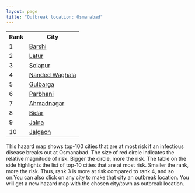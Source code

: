 ```yaml
---
layout: page
title: "Outbreak location: Osmanabad"
---
```

<div class="flex-container">
<div class="flex-item-left" id="mapid">
<script src="https://buda-magenta.github.io/hazard_map/load_map.js"></script>

<script>
var marker_outbreak = L.marker([18.169844, 76.117963],{"autoPan": true}).addTo(map); marker_outbreak.bindTooltip("Osmanabad").openTooltip();

var circle_1 = L.circle([18.182992, 75.743925], {"pane": "markerPane", "color": "red", "fill": true, "fillOpacity": 0.2, "fillRule": "evenodd", "lineCap": "round", "lineJoin": "round", "opacity": 1.0, "radius": 88119, "stroke": true, "weight": 3}).addTo(map);
circle_1.bindTooltip("Barshi<br>rank: 1<br>hazard index: 0.088120")
circle_1.bindPopup('<a href="https://buda-magenta.github.io/hazard_map/Barshi">Barshi</a>')

var circle_2 = L.circle([18.351469, 76.755121], {"pane": "markerPane", "color": "red", "fill": true, "fillOpacity": 0.2, "fillRule": "evenodd", "lineCap": "round", "lineJoin": "round", "opacity": 1.0, "radius": 55945, "stroke": true, "weight": 3}).addTo(map);
circle_2.bindTooltip("Latur<br>rank: 2<br>hazard index: 0.055946")
circle_2.bindPopup('<a href="https://buda-magenta.github.io/hazard_map/Latur">Latur</a>')

var circle_3 = L.circle([17.849907, 75.276320], {"pane": "markerPane", "color": "red", "fill": true, "fillOpacity": 0.2, "fillRule": "evenodd", "lineCap": "round", "lineJoin": "round", "opacity": 1.0, "radius": 46954, "stroke": true, "weight": 3}).addTo(map);
circle_3.bindTooltip("Solapur<br>rank: 3<br>hazard index: 0.046955")
circle_3.bindPopup('<a href="https://buda-magenta.github.io/hazard_map/Solapur">Solapur</a>')

var circle_4 = L.circle([19.169335, 77.311013], {"pane": "markerPane", "color": "red", "fill": true, "fillOpacity": 0.2, "fillRule": "evenodd", "lineCap": "round", "lineJoin": "round", "opacity": 1.0, "radius": 36072, "stroke": true, "weight": 3}).addTo(map);
circle_4.bindTooltip("Nanded Waghala<br>rank: 4<br>hazard index: 0.036073")
circle_4.bindPopup('<a href="https://buda-magenta.github.io/hazard_map/Nanded_Waghala">Nanded Waghala</a>')

var circle_5 = L.circle([17.166667, 77.083333], {"pane": "markerPane", "color": "red", "fill": true, "fillOpacity": 0.2, "fillRule": "evenodd", "lineCap": "round", "lineJoin": "round", "opacity": 1.0, "radius": 26265, "stroke": true, "weight": 3}).addTo(map);
circle_5.bindTooltip("Gulbarga<br>rank: 5<br>hazard index: 0.026265")
circle_5.bindPopup('<a href="https://buda-magenta.github.io/hazard_map/Gulbarga">Gulbarga</a>')

var circle_6 = L.circle([19.290314, 76.602903], {"pane": "markerPane", "color": "red", "fill": true, "fillOpacity": 0.2, "fillRule": "evenodd", "lineCap": "round", "lineJoin": "round", "opacity": 1.0, "radius": 20734, "stroke": true, "weight": 3}).addTo(map);
circle_6.bindTooltip("Parbhani<br>rank: 6<br>hazard index: 0.020735")
circle_6.bindPopup('<a href="https://buda-magenta.github.io/hazard_map/Parbhani">Parbhani</a>')

var circle_7 = L.circle([19.250000, 74.750000], {"pane": "markerPane", "color": "red", "fill": true, "fillOpacity": 0.2, "fillRule": "evenodd", "lineCap": "round", "lineJoin": "round", "opacity": 1.0, "radius": 17323, "stroke": true, "weight": 3}).addTo(map);
circle_7.bindTooltip("Ahmadnagar<br>rank: 7<br>hazard index: 0.017323")
circle_7.bindPopup('<a href="https://buda-magenta.github.io/hazard_map/Ahmadnagar">Ahmadnagar</a>')

var circle_8 = L.circle([17.910400, 77.519900], {"pane": "markerPane", "color": "red", "fill": true, "fillOpacity": 0.2, "fillRule": "evenodd", "lineCap": "round", "lineJoin": "round", "opacity": 1.0, "radius": 14431, "stroke": true, "weight": 3}).addTo(map);
circle_8.bindTooltip("Bidar<br>rank: 8<br>hazard index: 0.014432")
circle_8.bindPopup('<a href="https://buda-magenta.github.io/hazard_map/Bidar">Bidar</a>')

var circle_9 = L.circle([19.918233, 75.868625], {"pane": "markerPane", "color": "red", "fill": true, "fillOpacity": 0.2, "fillRule": "evenodd", "lineCap": "round", "lineJoin": "round", "opacity": 1.0, "radius": 14087, "stroke": true, "weight": 3}).addTo(map);
circle_9.bindTooltip("Jalna<br>rank: 9<br>hazard index: 0.014087")
circle_9.bindPopup('<a href="https://buda-magenta.github.io/hazard_map/Jalna">Jalna</a>')

var circle_10 = L.circle([20.843512, 75.525927], {"pane": "markerPane", "color": "red", "fill": true, "fillOpacity": 0.2, "fillRule": "evenodd", "lineCap": "round", "lineJoin": "round", "opacity": 1.0, "radius": 12914, "stroke": true, "weight": 3}).addTo(map);
circle_10.bindTooltip("Jalgaon<br>rank: 10<br>hazard index: 0.012914")
circle_10.bindPopup('<a href="https://buda-magenta.github.io/hazard_map/Jalgaon">Jalgaon</a>')

var circle_11 = L.circle([16.850253, 74.594888], {"pane": "markerPane", "color": "red", "fill": true, "fillOpacity": 0.2, "fillRule": "evenodd", "lineCap": "round", "lineJoin": "round", "opacity": 1.0, "radius": 10457, "stroke": true, "weight": 3}).addTo(map);
circle_11.bindTooltip("Sangli<br>rank: 11<br>hazard index: 0.010458")
circle_11.bindPopup('<a href="https://buda-magenta.github.io/hazard_map/Sangli">Sangli</a>')

var circle_12 = L.circle([20.761862, 77.192172], {"pane": "markerPane", "color": "red", "fill": true, "fillOpacity": 0.2, "fillRule": "evenodd", "lineCap": "round", "lineJoin": "round", "opacity": 1.0, "radius": 7315, "stroke": true, "weight": 3}).addTo(map);
circle_12.bindTooltip("Akola<br>rank: 12<br>hazard index: 0.007315")
circle_12.bindPopup('<a href="https://buda-magenta.github.io/hazard_map/Akola">Akola</a>')

var circle_13 = L.circle([18.521428, 73.854454], {"pane": "markerPane", "color": "red", "fill": true, "fillOpacity": 0.2, "fillRule": "evenodd", "lineCap": "round", "lineJoin": "round", "opacity": 1.0, "radius": 4154, "stroke": true, "weight": 3}).addTo(map);
circle_13.bindTooltip("Pune<br>rank: 13<br>hazard index: 0.004154")
circle_13.bindPopup('<a href="https://buda-magenta.github.io/hazard_map/Pune">Pune</a>')

var circle_14 = L.circle([18.437436, 77.110521], {"pane": "markerPane", "color": "red", "fill": true, "fillOpacity": 0.2, "fillRule": "evenodd", "lineCap": "round", "lineJoin": "round", "opacity": 1.0, "radius": 4046, "stroke": true, "weight": 3}).addTo(map);
circle_14.bindTooltip("Udgir<br>rank: 14<br>hazard index: 0.004046")
circle_14.bindPopup('<a href="https://buda-magenta.github.io/hazard_map/Udgir">Udgir</a>')

var circle_15 = L.circle([17.388786, 78.461065], {"pane": "markerPane", "color": "red", "fill": true, "fillOpacity": 0.2, "fillRule": "evenodd", "lineCap": "round", "lineJoin": "round", "opacity": 1.0, "radius": 3251, "stroke": true, "weight": 3}).addTo(map);
circle_15.bindTooltip("Hyderabad<br>rank: 15<br>hazard index: 0.003251")
circle_15.bindPopup('<a href="https://buda-magenta.github.io/hazard_map/Hyderabad">Hyderabad</a>')

var circle_16 = L.circle([18.793568, 80.815939], {"pane": "markerPane", "color": "red", "fill": true, "fillOpacity": 0.2, "fillRule": "evenodd", "lineCap": "round", "lineJoin": "round", "opacity": 1.0, "radius": 3168, "stroke": true, "weight": 3}).addTo(map);
circle_16.bindTooltip("Bijapur<br>rank: 16<br>hazard index: 0.003168")
circle_16.bindPopup('<a href="https://buda-magenta.github.io/hazard_map/Bijapur">Bijapur</a>')

var circle_17 = L.circle([16.702841, 74.240533], {"pane": "markerPane", "color": "red", "fill": true, "fillOpacity": 0.2, "fillRule": "evenodd", "lineCap": "round", "lineJoin": "round", "opacity": 1.0, "radius": 3107, "stroke": true, "weight": 3}).addTo(map);
circle_17.bindTooltip("Kolhapur<br>rank: 17<br>hazard index: 0.003107")
circle_17.bindPopup('<a href="https://buda-magenta.github.io/hazard_map/Kolhapur">Kolhapur</a>')

var circle_18 = L.circle([19.877263, 75.339024], {"pane": "markerPane", "color": "red", "fill": true, "fillOpacity": 0.2, "fillRule": "evenodd", "lineCap": "round", "lineJoin": "round", "opacity": 1.0, "radius": 2892, "stroke": true, "weight": 3}).addTo(map);
circle_18.bindTooltip("Aurangabad<br>rank: 18<br>hazard index: 0.002892")
circle_18.bindPopup('<a href="https://buda-magenta.github.io/hazard_map/Aurangabad">Aurangabad</a>')

var circle_19 = L.circle([12.979120, 77.591300], {"pane": "markerPane", "color": "red", "fill": true, "fillOpacity": 0.2, "fillRule": "evenodd", "lineCap": "round", "lineJoin": "round", "opacity": 1.0, "radius": 2552, "stroke": true, "weight": 3}).addTo(map);
circle_19.bindTooltip("Bangalore<br>rank: 19<br>hazard index: 0.002552")
circle_19.bindPopup('<a href="https://buda-magenta.github.io/hazard_map/Bangalore">Bangalore</a>')

var circle_20 = L.circle([26.055318, 82.993139], {"pane": "markerPane", "color": "red", "fill": true, "fillOpacity": 0.2, "fillRule": "evenodd", "lineCap": "round", "lineJoin": "round", "opacity": 1.0, "radius": 2160, "stroke": true, "weight": 3}).addTo(map);
circle_20.bindTooltip("Nizamabad<br>rank: 20<br>hazard index: 0.002160")
circle_20.bindPopup('<a href="https://buda-magenta.github.io/hazard_map/Nizamabad">Nizamabad</a>')

var circle_21 = L.circle([14.466127, 75.920636], {"pane": "markerPane", "color": "red", "fill": true, "fillOpacity": 0.2, "fillRule": "evenodd", "lineCap": "round", "lineJoin": "round", "opacity": 1.0, "radius": 1636, "stroke": true, "weight": 3}).addTo(map);
circle_21.bindTooltip("Davanagere<br>rank: 21<br>hazard index: 0.001636")
circle_21.bindPopup('<a href="https://buda-magenta.github.io/hazard_map/Davanagere">Davanagere</a>')

var circle_22 = L.circle([19.500000, 78.500000], {"pane": "markerPane", "color": "red", "fill": true, "fillOpacity": 0.2, "fillRule": "evenodd", "lineCap": "round", "lineJoin": "round", "opacity": 1.0, "radius": 1459, "stroke": true, "weight": 3}).addTo(map);
circle_22.bindTooltip("Adilabad<br>rank: 22<br>hazard index: 0.001460")
circle_22.bindPopup('<a href="https://buda-magenta.github.io/hazard_map/Adilabad">Adilabad</a>')

var circle_23 = L.circle([19.075990, 72.877393], {"pane": "markerPane", "color": "red", "fill": true, "fillOpacity": 0.2, "fillRule": "evenodd", "lineCap": "round", "lineJoin": "round", "opacity": 1.0, "radius": 1459, "stroke": true, "weight": 3}).addTo(map);
circle_23.bindTooltip("Mumbai<br>rank: 23<br>hazard index: 0.001459")
circle_23.bindPopup('<a href="https://buda-magenta.github.io/hazard_map/Mumbai">Mumbai</a>')

var circle_24 = L.circle([15.857267, 74.506934], {"pane": "markerPane", "color": "red", "fill": true, "fillOpacity": 0.2, "fillRule": "evenodd", "lineCap": "round", "lineJoin": "round", "opacity": 1.0, "radius": 1204, "stroke": true, "weight": 3}).addTo(map);
circle_24.bindTooltip("Belgaum<br>rank: 24<br>hazard index: 0.001205")
circle_24.bindPopup('<a href="https://buda-magenta.github.io/hazard_map/Belgaum">Belgaum</a>')

var circle_25 = L.circle([21.154541, 77.644296], {"pane": "markerPane", "color": "red", "fill": true, "fillOpacity": 0.2, "fillRule": "evenodd", "lineCap": "round", "lineJoin": "round", "opacity": 1.0, "radius": 1029, "stroke": true, "weight": 3}).addTo(map);
circle_25.bindTooltip("Amravati<br>rank: 25<br>hazard index: 0.001029")
circle_25.bindPopup('<a href="https://buda-magenta.github.io/hazard_map/Amravati">Amravati</a>')

var circle_26 = L.circle([20.993276, 75.839983], {"pane": "markerPane", "color": "red", "fill": true, "fillOpacity": 0.2, "fillRule": "evenodd", "lineCap": "round", "lineJoin": "round", "opacity": 1.0, "radius": 1008, "stroke": true, "weight": 3}).addTo(map);
circle_26.bindTooltip("Bhusawal<br>rank: 26<br>hazard index: 0.001008")
circle_26.bindPopup('<a href="https://buda-magenta.github.io/hazard_map/Bhusawal">Bhusawal</a>')

var circle_27 = L.circle([21.149813, 79.082056], {"pane": "markerPane", "color": "red", "fill": true, "fillOpacity": 0.2, "fillRule": "evenodd", "lineCap": "round", "lineJoin": "round", "opacity": 1.0, "radius": 933, "stroke": true, "weight": 3}).addTo(map);
circle_27.bindTooltip("Nagpur<br>rank: 27<br>hazard index: 0.000933")
circle_27.bindPopup('<a href="https://buda-magenta.github.io/hazard_map/Nagpur">Nagpur</a>')

var circle_28 = L.circle([18.627929, 73.800983], {"pane": "markerPane", "color": "red", "fill": true, "fillOpacity": 0.2, "fillRule": "evenodd", "lineCap": "round", "lineJoin": "round", "opacity": 1.0, "radius": 844, "stroke": true, "weight": 3}).addTo(map);
circle_28.bindTooltip("Pimpri Chinchwad<br>rank: 28<br>hazard index: 0.000844")
circle_28.bindPopup('<a href="https://buda-magenta.github.io/hazard_map/Pimpri_Chinchwad">Pimpri Chinchwad</a>')

var circle_29 = L.circle([15.351838, 75.137985], {"pane": "markerPane", "color": "red", "fill": true, "fillOpacity": 0.2, "fillRule": "evenodd", "lineCap": "round", "lineJoin": "round", "opacity": 1.0, "radius": 646, "stroke": true, "weight": 3}).addTo(map);
circle_29.bindTooltip("Hubli<br>rank: 29<br>hazard index: 0.000646")
circle_29.bindPopup('<a href="https://buda-magenta.github.io/hazard_map/Hubli">Hubli</a>')

var circle_30 = L.circle([21.365999, 74.284004], {"pane": "markerPane", "color": "red", "fill": true, "fillOpacity": 0.2, "fillRule": "evenodd", "lineCap": "round", "lineJoin": "round", "opacity": 1.0, "radius": 584, "stroke": true, "weight": 3}).addTo(map);
circle_30.bindTooltip("Nandurbar<br>rank: 30<br>hazard index: 0.000584")
circle_30.bindPopup('<a href="https://buda-magenta.github.io/hazard_map/Nandurbar">Nandurbar</a>')

var circle_31 = L.circle([20.011247, 73.790236], {"pane": "markerPane", "color": "red", "fill": true, "fillOpacity": 0.2, "fillRule": "evenodd", "lineCap": "round", "lineJoin": "round", "opacity": 1.0, "radius": 514, "stroke": true, "weight": 3}).addTo(map);
circle_31.bindTooltip("Nashik<br>rank: 31<br>hazard index: 0.000514")
circle_31.bindPopup('<a href="https://buda-magenta.github.io/hazard_map/Nashik">Nashik</a>')

var circle_32 = L.circle([16.185317, 75.696792], {"pane": "markerPane", "color": "red", "fill": true, "fillOpacity": 0.2, "fillRule": "evenodd", "lineCap": "round", "lineJoin": "round", "opacity": 1.0, "radius": 489, "stroke": true, "weight": 3}).addTo(map);
circle_32.bindTooltip("Bagalkot<br>rank: 32<br>hazard index: 0.000489")
circle_32.bindPopup('<a href="https://buda-magenta.github.io/hazard_map/Bagalkot">Bagalkot</a>')

var circle_33 = L.circle([16.695935, 74.455575], {"pane": "markerPane", "color": "red", "fill": true, "fillOpacity": 0.2, "fillRule": "evenodd", "lineCap": "round", "lineJoin": "round", "opacity": 1.0, "radius": 438, "stroke": true, "weight": 3}).addTo(map);
circle_33.bindTooltip("Ichalkaranji<br>rank: 33<br>hazard index: 0.000439")
circle_33.bindPopup('<a href="https://buda-magenta.github.io/hazard_map/Ichalkaranji">Ichalkaranji</a>')

var circle_34 = L.circle([15.426365, 75.630079], {"pane": "markerPane", "color": "red", "fill": true, "fillOpacity": 0.2, "fillRule": "evenodd", "lineCap": "round", "lineJoin": "round", "opacity": 1.0, "radius": 426, "stroke": true, "weight": 3}).addTo(map);
circle_34.bindTooltip("Gadag<br>rank: 34<br>hazard index: 0.000426")
circle_34.bindPopup('<a href="https://buda-magenta.github.io/hazard_map/Gadag">Gadag</a>')

var circle_35 = L.circle([12.869810, 74.843008], {"pane": "markerPane", "color": "red", "fill": true, "fillOpacity": 0.2, "fillRule": "evenodd", "lineCap": "round", "lineJoin": "round", "opacity": 1.0, "radius": 417, "stroke": true, "weight": 3}).addTo(map);
circle_35.bindTooltip("Mangalore<br>rank: 35<br>hazard index: 0.000417")
circle_35.bindPopup('<a href="https://buda-magenta.github.io/hazard_map/Mangalore">Mangalore</a>')

var circle_36 = L.circle([14.625888, 75.635724], {"pane": "markerPane", "color": "red", "fill": true, "fillOpacity": 0.2, "fillRule": "evenodd", "lineCap": "round", "lineJoin": "round", "opacity": 1.0, "radius": 400, "stroke": true, "weight": 3}).addTo(map);
circle_36.bindTooltip("Ranibennur<br>rank: 36<br>hazard index: 0.000400")
circle_36.bindPopup('<a href="https://buda-magenta.github.io/hazard_map/Ranibennur">Ranibennur</a>')

var circle_37 = L.circle([21.145629, 80.268387], {"pane": "markerPane", "color": "red", "fill": true, "fillOpacity": 0.2, "fillRule": "evenodd", "lineCap": "round", "lineJoin": "round", "opacity": 1.0, "radius": 366, "stroke": true, "weight": 3}).addTo(map);
circle_37.bindTooltip("Gondiya<br>rank: 37<br>hazard index: 0.000367")
circle_37.bindPopup('<a href="https://buda-magenta.github.io/hazard_map/Gondiya">Gondiya</a>')

var circle_38 = L.circle([28.651718, 77.221939], {"pane": "markerPane", "color": "red", "fill": true, "fillOpacity": 0.2, "fillRule": "evenodd", "lineCap": "round", "lineJoin": "round", "opacity": 1.0, "radius": 301, "stroke": true, "weight": 3}).addTo(map);
circle_38.bindTooltip("Delhi<br>rank: 38<br>hazard index: 0.000302")
circle_38.bindPopup('<a href="https://buda-magenta.github.io/hazard_map/Delhi">Delhi</a>')

var circle_39 = L.circle([17.636129, 74.298278], {"pane": "markerPane", "color": "red", "fill": true, "fillOpacity": 0.2, "fillRule": "evenodd", "lineCap": "round", "lineJoin": "round", "opacity": 1.0, "radius": 295, "stroke": true, "weight": 3}).addTo(map);
circle_39.bindTooltip("Satara<br>rank: 39<br>hazard index: 0.000296")
circle_39.bindPopup('<a href="https://buda-magenta.github.io/hazard_map/Satara">Satara</a>')

var circle_40 = L.circle([19.794750, 75.077922], {"pane": "markerPane", "color": "red", "fill": true, "fillOpacity": 0.2, "fillRule": "evenodd", "lineCap": "round", "lineJoin": "round", "opacity": 1.0, "radius": 292, "stroke": true, "weight": 3}).addTo(map);
circle_40.bindTooltip("Gangapur<br>rank: 40<br>hazard index: 0.000293")
circle_40.bindPopup('<a href="https://buda-magenta.github.io/hazard_map/Gangapur">Gangapur</a>')

var circle_41 = L.circle([16.083333, 77.166667], {"pane": "markerPane", "color": "red", "fill": true, "fillOpacity": 0.2, "fillRule": "evenodd", "lineCap": "round", "lineJoin": "round", "opacity": 1.0, "radius": 288, "stroke": true, "weight": 3}).addTo(map);
circle_41.bindTooltip("Raichur<br>rank: 41<br>hazard index: 0.000288")
circle_41.bindPopup('<a href="https://buda-magenta.github.io/hazard_map/Raichur">Raichur</a>')

var circle_42 = L.circle([13.083694, 80.270186], {"pane": "markerPane", "color": "red", "fill": true, "fillOpacity": 0.2, "fillRule": "evenodd", "lineCap": "round", "lineJoin": "round", "opacity": 1.0, "radius": 250, "stroke": true, "weight": 3}).addTo(map);
circle_42.bindTooltip("Chennai<br>rank: 42<br>hazard index: 0.000250")
circle_42.bindPopup('<a href="https://buda-magenta.github.io/hazard_map/Chennai">Chennai</a>')

var circle_43 = L.circle([15.631900, 77.275900], {"pane": "markerPane", "color": "red", "fill": true, "fillOpacity": 0.2, "fillRule": "evenodd", "lineCap": "round", "lineJoin": "round", "opacity": 1.0, "radius": 232, "stroke": true, "weight": 3}).addTo(map);
circle_43.bindTooltip("Adoni<br>rank: 43<br>hazard index: 0.000232")
circle_43.bindPopup('<a href="https://buda-magenta.github.io/hazard_map/Adoni">Adoni</a>')

var circle_44 = L.circle([20.259399, 76.976203], {"pane": "markerPane", "color": "red", "fill": true, "fillOpacity": 0.2, "fillRule": "evenodd", "lineCap": "round", "lineJoin": "round", "opacity": 1.0, "radius": 209, "stroke": true, "weight": 3}).addTo(map);
circle_44.bindTooltip("Malegaon<br>rank: 44<br>hazard index: 0.000209")
circle_44.bindPopup('<a href="https://buda-magenta.github.io/hazard_map/Malegaon">Malegaon</a>')

var circle_45 = L.circle([17.980609, 79.598212], {"pane": "markerPane", "color": "red", "fill": true, "fillOpacity": 0.2, "fillRule": "evenodd", "lineCap": "round", "lineJoin": "round", "opacity": 1.0, "radius": 198, "stroke": true, "weight": 3}).addTo(map);
circle_45.bindTooltip("Warangal<br>rank: 45<br>hazard index: 0.000199")
circle_45.bindPopup('<a href="https://buda-magenta.github.io/hazard_map/Warangal">Warangal</a>')

var circle_46 = L.circle([16.181939, 81.135130], {"pane": "markerPane", "color": "red", "fill": true, "fillOpacity": 0.2, "fillRule": "evenodd", "lineCap": "round", "lineJoin": "round", "opacity": 1.0, "radius": 189, "stroke": true, "weight": 3}).addTo(map);
circle_46.bindTooltip("Machilipatnam<br>rank: 46<br>hazard index: 0.000189")
circle_46.bindPopup('<a href="https://buda-magenta.github.io/hazard_map/Machilipatnam">Machilipatnam</a>')

var circle_47 = L.circle([21.237947, 81.633683], {"pane": "markerPane", "color": "red", "fill": true, "fillOpacity": 0.2, "fillRule": "evenodd", "lineCap": "round", "lineJoin": "round", "opacity": 1.0, "radius": 176, "stroke": true, "weight": 3}).addTo(map);
circle_47.bindTooltip("Raipur<br>rank: 47<br>hazard index: 0.000176")
circle_47.bindPopup('<a href="https://buda-magenta.github.io/hazard_map/Raipur">Raipur</a>')

var circle_48 = L.circle([19.194329, 72.970178], {"pane": "markerPane", "color": "red", "fill": true, "fillOpacity": 0.2, "fillRule": "evenodd", "lineCap": "round", "lineJoin": "round", "opacity": 1.0, "radius": 166, "stroke": true, "weight": 3}).addTo(map);
circle_48.bindTooltip("Thane<br>rank: 48<br>hazard index: 0.000166")
circle_48.bindPopup('<a href="https://buda-magenta.github.io/hazard_map/Thane">Thane</a>')

var circle_49 = L.circle([25.531031, 78.652689], {"pane": "markerPane", "color": "red", "fill": true, "fillOpacity": 0.2, "fillRule": "evenodd", "lineCap": "round", "lineJoin": "round", "opacity": 1.0, "radius": 147, "stroke": true, "weight": 3}).addTo(map);
circle_49.bindTooltip("Jhansi<br>rank: 49<br>hazard index: 0.000148")
circle_49.bindPopup('<a href="https://buda-magenta.github.io/hazard_map/Jhansi">Jhansi</a>')

var circle_50 = L.circle([21.170200, 72.831100], {"pane": "markerPane", "color": "red", "fill": true, "fillOpacity": 0.2, "fillRule": "evenodd", "lineCap": "round", "lineJoin": "round", "opacity": 1.0, "radius": 125, "stroke": true, "weight": 3}).addTo(map);
circle_50.bindTooltip("Surat<br>rank: 50<br>hazard index: 0.000126")
circle_50.bindPopup('<a href="https://buda-magenta.github.io/hazard_map/Surat">Surat</a>')

var circle_51 = L.circle([12.305183, 76.655361], {"pane": "markerPane", "color": "red", "fill": true, "fillOpacity": 0.2, "fillRule": "evenodd", "lineCap": "round", "lineJoin": "round", "opacity": 1.0, "radius": 119, "stroke": true, "weight": 3}).addTo(map);
circle_51.bindTooltip("Mysore<br>rank: 51<br>hazard index: 0.000120")
circle_51.bindPopup('<a href="https://buda-magenta.github.io/hazard_map/Mysore">Mysore</a>')

var circle_52 = L.circle([19.439885, 72.880383], {"pane": "markerPane", "color": "red", "fill": true, "fillOpacity": 0.2, "fillRule": "evenodd", "lineCap": "round", "lineJoin": "round", "opacity": 1.0, "radius": 111, "stroke": true, "weight": 3}).addTo(map);
circle_52.bindTooltip("Vasai<br>rank: 52<br>hazard index: 0.000112")
circle_52.bindPopup('<a href="https://buda-magenta.github.io/hazard_map/Vasai">Vasai</a>')

var circle_53 = L.circle([13.340077, 77.100621], {"pane": "markerPane", "color": "red", "fill": true, "fillOpacity": 0.2, "fillRule": "evenodd", "lineCap": "round", "lineJoin": "round", "opacity": 1.0, "radius": 92, "stroke": true, "weight": 3}).addTo(map);
circle_53.bindTooltip("Tumkur<br>rank: 53<br>hazard index: 0.000093")
circle_53.bindPopup('<a href="https://buda-magenta.github.io/hazard_map/Tumkur">Tumkur</a>')

var circle_54 = L.circle([20.030976, 79.358139], {"pane": "markerPane", "color": "red", "fill": true, "fillOpacity": 0.2, "fillRule": "evenodd", "lineCap": "round", "lineJoin": "round", "opacity": 1.0, "radius": 91, "stroke": true, "weight": 3}).addTo(map);
circle_54.bindTooltip("Chandrapur<br>rank: 54<br>hazard index: 0.000092")
circle_54.bindPopup('<a href="https://buda-magenta.github.io/hazard_map/Chandrapur">Chandrapur</a>')

var circle_55 = L.circle([16.743454, 77.992319], {"pane": "markerPane", "color": "red", "fill": true, "fillOpacity": 0.2, "fillRule": "evenodd", "lineCap": "round", "lineJoin": "round", "opacity": 1.0, "radius": 86, "stroke": true, "weight": 3}).addTo(map);
circle_55.bindTooltip("Mahbubnagar<br>rank: 55<br>hazard index: 0.000087")
circle_55.bindPopup('<a href="https://buda-magenta.github.io/hazard_map/Mahbubnagar">Mahbubnagar</a>')

var circle_56 = L.circle([15.830925, 78.042537], {"pane": "markerPane", "color": "red", "fill": true, "fillOpacity": 0.2, "fillRule": "evenodd", "lineCap": "round", "lineJoin": "round", "opacity": 1.0, "radius": 80, "stroke": true, "weight": 3}).addTo(map);
circle_56.bindTooltip("Kurnool<br>rank: 56<br>hazard index: 0.000080")
circle_56.bindPopup('<a href="https://buda-magenta.github.io/hazard_map/Kurnool">Kurnool</a>')

var circle_57 = L.circle([18.434644, 79.132265], {"pane": "markerPane", "color": "red", "fill": true, "fillOpacity": 0.2, "fillRule": "evenodd", "lineCap": "round", "lineJoin": "round", "opacity": 1.0, "radius": 78, "stroke": true, "weight": 3}).addTo(map);
circle_57.bindTooltip("Karimnagar<br>rank: 57<br>hazard index: 0.000078")
circle_57.bindPopup('<a href="https://buda-magenta.github.io/hazard_map/Karimnagar">Karimnagar</a>')

var circle_58 = L.circle([20.825623, 78.613146], {"pane": "markerPane", "color": "red", "fill": true, "fillOpacity": 0.2, "fillRule": "evenodd", "lineCap": "round", "lineJoin": "round", "opacity": 1.0, "radius": 75, "stroke": true, "weight": 3}).addTo(map);
circle_58.bindTooltip("Wardha<br>rank: 58<br>hazard index: 0.000075")
circle_58.bindPopup('<a href="https://buda-magenta.github.io/hazard_map/Wardha">Wardha</a>')

var circle_59 = L.circle([19.295200, 72.854400], {"pane": "markerPane", "color": "red", "fill": true, "fillOpacity": 0.2, "fillRule": "evenodd", "lineCap": "round", "lineJoin": "round", "opacity": 1.0, "radius": 74, "stroke": true, "weight": 3}).addTo(map);
circle_59.bindTooltip("Mira-Bhayandar<br>rank: 59<br>hazard index: 0.000074")
circle_59.bindPopup('<a href="https://buda-magenta.github.io/hazard_map/Mira-Bhayandar">Mira-Bhayandar</a>')

var circle_60 = L.circle([16.508759, 80.618510], {"pane": "markerPane", "color": "red", "fill": true, "fillOpacity": 0.2, "fillRule": "evenodd", "lineCap": "round", "lineJoin": "round", "opacity": 1.0, "radius": 70, "stroke": true, "weight": 3}).addTo(map);
circle_60.bindTooltip("Vijayawada<br>rank: 60<br>hazard index: 0.000071")
circle_60.bindPopup('<a href="https://buda-magenta.github.io/hazard_map/Vijayawada">Vijayawada</a>')

var circle_61 = L.circle([19.362531, 73.078475], {"pane": "markerPane", "color": "red", "fill": true, "fillOpacity": 0.2, "fillRule": "evenodd", "lineCap": "round", "lineJoin": "round", "opacity": 1.0, "radius": 64, "stroke": true, "weight": 3}).addTo(map);
circle_61.bindTooltip("Bhiwandi<br>rank: 61<br>hazard index: 0.000065")
circle_61.bindPopup('<a href="https://buda-magenta.github.io/hazard_map/Bhiwandi">Bhiwandi</a>')

var circle_62 = L.circle([19.087076, 82.023572], {"pane": "markerPane", "color": "red", "fill": true, "fillOpacity": 0.2, "fillRule": "evenodd", "lineCap": "round", "lineJoin": "round", "opacity": 1.0, "radius": 63, "stroke": true, "weight": 3}).addTo(map);
circle_62.bindTooltip("Jagdalpur<br>rank: 62<br>hazard index: 0.000064")
circle_62.bindPopup('<a href="https://buda-magenta.github.io/hazard_map/Jagdalpur">Jagdalpur</a>')

var circle_63 = L.circle([15.398403, 73.812918], {"pane": "markerPane", "color": "red", "fill": true, "fillOpacity": 0.2, "fillRule": "evenodd", "lineCap": "round", "lineJoin": "round", "opacity": 1.0, "radius": 63, "stroke": true, "weight": 3}).addTo(map);
circle_63.bindTooltip("Vasco Da Gama<br>rank: 63<br>hazard index: 0.000063")
circle_63.bindPopup('<a href="https://buda-magenta.github.io/hazard_map/Vasco_Da_Gama">Vasco Da Gama</a>')

var circle_64 = L.circle([23.160894, 79.949770], {"pane": "markerPane", "color": "red", "fill": true, "fillOpacity": 0.2, "fillRule": "evenodd", "lineCap": "round", "lineJoin": "round", "opacity": 1.0, "radius": 63, "stroke": true, "weight": 3}).addTo(map);
circle_64.bindTooltip("Jabalpur<br>rank: 64<br>hazard index: 0.000063")
circle_64.bindPopup('<a href="https://buda-magenta.github.io/hazard_map/Jabalpur">Jabalpur</a>')

var circle_65 = L.circle([21.199035, 81.397955], {"pane": "markerPane", "color": "red", "fill": true, "fillOpacity": 0.2, "fillRule": "evenodd", "lineCap": "round", "lineJoin": "round", "opacity": 1.0, "radius": 59, "stroke": true, "weight": 3}).addTo(map);
circle_65.bindTooltip("Durg<br>rank: 65<br>hazard index: 0.000060")
circle_65.bindPopup('<a href="https://buda-magenta.github.io/hazard_map/Durg">Durg</a>')

var circle_66 = L.circle([20.325704, 78.116914], {"pane": "markerPane", "color": "red", "fill": true, "fillOpacity": 0.2, "fillRule": "evenodd", "lineCap": "round", "lineJoin": "round", "opacity": 1.0, "radius": 56, "stroke": true, "weight": 3}).addTo(map);
circle_66.bindTooltip("Yavatmal<br>rank: 66<br>hazard index: 0.000057")
circle_66.bindPopup('<a href="https://buda-magenta.github.io/hazard_map/Yavatmal">Yavatmal</a>')

var circle_67 = L.circle([23.258486, 77.401989], {"pane": "markerPane", "color": "red", "fill": true, "fillOpacity": 0.2, "fillRule": "evenodd", "lineCap": "round", "lineJoin": "round", "opacity": 1.0, "radius": 52, "stroke": true, "weight": 3}).addTo(map);
circle_67.bindTooltip("Bhopal<br>rank: 67<br>hazard index: 0.000053")
circle_67.bindPopup('<a href="https://buda-magenta.github.io/hazard_map/Bhopal">Bhopal</a>')

var circle_68 = L.circle([17.723128, 83.301284], {"pane": "markerPane", "color": "red", "fill": true, "fillOpacity": 0.2, "fillRule": "evenodd", "lineCap": "round", "lineJoin": "round", "opacity": 1.0, "radius": 50, "stroke": true, "weight": 3}).addTo(map);
circle_68.bindTooltip("Visakhapatnam<br>rank: 68<br>hazard index: 0.000051")
circle_68.bindPopup('<a href="https://buda-magenta.github.io/hazard_map/Visakhapatnam">Visakhapatnam</a>')

var circle_69 = L.circle([14.226644, 76.400512], {"pane": "markerPane", "color": "red", "fill": true, "fillOpacity": 0.2, "fillRule": "evenodd", "lineCap": "round", "lineJoin": "round", "opacity": 1.0, "radius": 48, "stroke": true, "weight": 3}).addTo(map);
circle_69.bindTooltip("Chitradurga<br>rank: 69<br>hazard index: 0.000048")
circle_69.bindPopup('<a href="https://buda-magenta.github.io/hazard_map/Chitradurga">Chitradurga</a>')

var circle_70 = L.circle([19.261944, 73.194760], {"pane": "markerPane", "color": "red", "fill": true, "fillOpacity": 0.2, "fillRule": "evenodd", "lineCap": "round", "lineJoin": "round", "opacity": 1.0, "radius": 46, "stroke": true, "weight": 3}).addTo(map);
circle_70.bindTooltip("Ulhas Nagar<br>rank: 70<br>hazard index: 0.000046")
circle_70.bindPopup('<a href="https://buda-magenta.github.io/hazard_map/Ulhas_Nagar">Ulhas Nagar</a>')

var circle_71 = L.circle([25.438130, 81.833800], {"pane": "markerPane", "color": "red", "fill": true, "fillOpacity": 0.2, "fillRule": "evenodd", "lineCap": "round", "lineJoin": "round", "opacity": 1.0, "radius": 45, "stroke": true, "weight": 3}).addTo(map);
circle_71.bindTooltip("Allahabad<br>rank: 71<br>hazard index: 0.000045")
circle_71.bindPopup('<a href="https://buda-magenta.github.io/hazard_map/Allahabad">Allahabad</a>')

var circle_72 = L.circle([22.383333, 82.133333], {"pane": "markerPane", "color": "red", "fill": true, "fillOpacity": 0.2, "fillRule": "evenodd", "lineCap": "round", "lineJoin": "round", "opacity": 1.0, "radius": 44, "stroke": true, "weight": 3}).addTo(map);
circle_72.bindTooltip("Bilaspur<br>rank: 72<br>hazard index: 0.000044")
circle_72.bindPopup('<a href="https://buda-magenta.github.io/hazard_map/Bilaspur">Bilaspur</a>')

var circle_73 = L.circle([11.664300, 78.146000], {"pane": "markerPane", "color": "red", "fill": true, "fillOpacity": 0.2, "fillRule": "evenodd", "lineCap": "round", "lineJoin": "round", "opacity": 1.0, "radius": 40, "stroke": true, "weight": 3}).addTo(map);
circle_73.bindTooltip("Salem<br>rank: 73<br>hazard index: 0.000040")
circle_73.bindPopup('<a href="https://buda-magenta.github.io/hazard_map/Salem">Salem</a>')

var circle_74 = L.circle([21.200996, 81.335426], {"pane": "markerPane", "color": "red", "fill": true, "fillOpacity": 0.2, "fillRule": "evenodd", "lineCap": "round", "lineJoin": "round", "opacity": 1.0, "radius": 40, "stroke": true, "weight": 3}).addTo(map);
circle_74.bindTooltip("Bhilai Nagar<br>rank: 74<br>hazard index: 0.000040")
circle_74.bindPopup('<a href="https://buda-magenta.github.io/hazard_map/Bhilai_Nagar">Bhilai Nagar</a>')

var circle_75 = L.circle([18.761516, 79.478785], {"pane": "markerPane", "color": "red", "fill": true, "fillOpacity": 0.2, "fillRule": "evenodd", "lineCap": "round", "lineJoin": "round", "opacity": 1.0, "radius": 39, "stroke": true, "weight": 3}).addTo(map);
circle_75.bindTooltip("Ramagundam<br>rank: 75<br>hazard index: 0.000039")
circle_75.bindPopup('<a href="https://buda-magenta.github.io/hazard_map/Ramagundam">Ramagundam</a>')

var circle_76 = L.circle([27.175255, 78.009816], {"pane": "markerPane", "color": "red", "fill": true, "fillOpacity": 0.2, "fillRule": "evenodd", "lineCap": "round", "lineJoin": "round", "opacity": 1.0, "radius": 38, "stroke": true, "weight": 3}).addTo(map);
circle_76.bindTooltip("Agra<br>rank: 76<br>hazard index: 0.000039")
circle_76.bindPopup('<a href="https://buda-magenta.github.io/hazard_map/Agra">Agra</a>')

var circle_77 = L.circle([11.001812, 76.962842], {"pane": "markerPane", "color": "red", "fill": true, "fillOpacity": 0.2, "fillRule": "evenodd", "lineCap": "round", "lineJoin": "round", "opacity": 1.0, "radius": 38, "stroke": true, "weight": 3}).addTo(map);
circle_77.bindTooltip("Coimbatore<br>rank: 77<br>hazard index: 0.000039")
circle_77.bindPopup('<a href="https://buda-magenta.github.io/hazard_map/Coimbatore">Coimbatore</a>')

var circle_78 = L.circle([31.634308, 74.873679], {"pane": "markerPane", "color": "red", "fill": true, "fillOpacity": 0.2, "fillRule": "evenodd", "lineCap": "round", "lineJoin": "round", "opacity": 1.0, "radius": 38, "stroke": true, "weight": 3}).addTo(map);
circle_78.bindTooltip("Amritsar<br>rank: 78<br>hazard index: 0.000038")
circle_78.bindPopup('<a href="https://buda-magenta.github.io/hazard_map/Amritsar">Amritsar</a>')

var circle_79 = L.circle([16.291519, 80.454159], {"pane": "markerPane", "color": "red", "fill": true, "fillOpacity": 0.2, "fillRule": "evenodd", "lineCap": "round", "lineJoin": "round", "opacity": 1.0, "radius": 37, "stroke": true, "weight": 3}).addTo(map);
circle_79.bindTooltip("Guntur<br>rank: 79<br>hazard index: 0.000037")
circle_79.bindPopup('<a href="https://buda-magenta.github.io/hazard_map/Guntur">Guntur</a>')

var circle_80 = L.circle([21.977864, 76.568828], {"pane": "markerPane", "color": "red", "fill": true, "fillOpacity": 0.2, "fillRule": "evenodd", "lineCap": "round", "lineJoin": "round", "opacity": 1.0, "radius": 37, "stroke": true, "weight": 3}).addTo(map);
circle_80.bindTooltip("Khandwa<br>rank: 80<br>hazard index: 0.000037")
circle_80.bindPopup('<a href="https://buda-magenta.github.io/hazard_map/Khandwa">Khandwa</a>')

var circle_81 = L.circle([20.972740, 80.691555], {"pane": "markerPane", "color": "red", "fill": true, "fillOpacity": 0.2, "fillRule": "evenodd", "lineCap": "round", "lineJoin": "round", "opacity": 1.0, "radius": 35, "stroke": true, "weight": 3}).addTo(map);
circle_81.bindTooltip("Rajnandgaon<br>rank: 81<br>hazard index: 0.000036")
circle_81.bindPopup('<a href="https://buda-magenta.github.io/hazard_map/Rajnandgaon">Rajnandgaon</a>')

var circle_82 = L.circle([14.475294, 78.821686], {"pane": "markerPane", "color": "red", "fill": true, "fillOpacity": 0.2, "fillRule": "evenodd", "lineCap": "round", "lineJoin": "round", "opacity": 1.0, "radius": 32, "stroke": true, "weight": 3}).addTo(map);
circle_82.bindTooltip("Kadapa<br>rank: 82<br>hazard index: 0.000033")
circle_82.bindPopup('<a href="https://buda-magenta.github.io/hazard_map/Kadapa">Kadapa</a>')

var circle_83 = L.circle([25.335649, 83.007629], {"pane": "markerPane", "color": "red", "fill": true, "fillOpacity": 0.2, "fillRule": "evenodd", "lineCap": "round", "lineJoin": "round", "opacity": 1.0, "radius": 32, "stroke": true, "weight": 3}).addTo(map);
circle_83.bindTooltip("Varanasi<br>rank: 83<br>hazard index: 0.000033")
circle_83.bindPopup('<a href="https://buda-magenta.github.io/hazard_map/Varanasi">Varanasi</a>')

var circle_84 = L.circle([12.955100, 78.269900], {"pane": "markerPane", "color": "red", "fill": true, "fillOpacity": 0.2, "fillRule": "evenodd", "lineCap": "round", "lineJoin": "round", "opacity": 1.0, "radius": 32, "stroke": true, "weight": 3}).addTo(map);
circle_84.bindTooltip("Robertson Pet<br>rank: 84<br>hazard index: 0.000032")
circle_84.bindPopup('<a href="https://buda-magenta.github.io/hazard_map/Robertson_Pet">Robertson Pet</a>')

var circle_85 = L.circle([19.143607, 73.295535], {"pane": "markerPane", "color": "red", "fill": true, "fillOpacity": 0.2, "fillRule": "evenodd", "lineCap": "round", "lineJoin": "round", "opacity": 1.0, "radius": 32, "stroke": true, "weight": 3}).addTo(map);
circle_85.bindTooltip("Ambarnath<br>rank: 85<br>hazard index: 0.000032")
circle_85.bindPopup('<a href="https://buda-magenta.github.io/hazard_map/Ambarnath">Ambarnath</a>')

var circle_86 = L.circle([22.541418, 88.357691], {"pane": "markerPane", "color": "red", "fill": true, "fillOpacity": 0.2, "fillRule": "evenodd", "lineCap": "round", "lineJoin": "round", "opacity": 1.0, "radius": 30, "stroke": true, "weight": 3}).addTo(map);
circle_86.bindTooltip("Kolkata<br>rank: 86<br>hazard index: 0.000030")
circle_86.bindPopup('<a href="https://buda-magenta.github.io/hazard_map/Kolkata">Kolkata</a>')

var circle_87 = L.circle([23.021624, 72.579707], {"pane": "markerPane", "color": "red", "fill": true, "fillOpacity": 0.2, "fillRule": "evenodd", "lineCap": "round", "lineJoin": "round", "opacity": 1.0, "radius": 25, "stroke": true, "weight": 3}).addTo(map);
circle_87.bindTooltip("Ahmedabad<br>rank: 87<br>hazard index: 0.000026")
circle_87.bindPopup('<a href="https://buda-magenta.github.io/hazard_map/Ahmedabad">Ahmedabad</a>')

var circle_88 = L.circle([21.818774, 75.606458], {"pane": "markerPane", "color": "red", "fill": true, "fillOpacity": 0.2, "fillRule": "evenodd", "lineCap": "round", "lineJoin": "round", "opacity": 1.0, "radius": 25, "stroke": true, "weight": 3}).addTo(map);
circle_88.bindTooltip("Khargone<br>rank: 88<br>hazard index: 0.000025")
circle_88.bindPopup('<a href="https://buda-magenta.github.io/hazard_map/Khargone">Khargone</a>')

var circle_89 = L.circle([8.576971, 77.050125], {"pane": "markerPane", "color": "red", "fill": true, "fillOpacity": 0.2, "fillRule": "evenodd", "lineCap": "round", "lineJoin": "round", "opacity": 1.0, "radius": 24, "stroke": true, "weight": 3}).addTo(map);
circle_89.bindTooltip("Thiruvananthapuram<br>rank: 89<br>hazard index: 0.000024")
circle_89.bindPopup('<a href="https://buda-magenta.github.io/hazard_map/Thiruvananthapuram">Thiruvananthapuram</a>')

var circle_90 = L.circle([26.203725, 78.157363], {"pane": "markerPane", "color": "red", "fill": true, "fillOpacity": 0.2, "fillRule": "evenodd", "lineCap": "round", "lineJoin": "round", "opacity": 1.0, "radius": 23, "stroke": true, "weight": 3}).addTo(map);
circle_90.bindTooltip("Gwalior<br>rank: 90<br>hazard index: 0.000024")
circle_90.bindPopup('<a href="https://buda-magenta.github.io/hazard_map/Gwalior">Gwalior</a>')

var circle_91 = L.circle([26.732501, 77.036312], {"pane": "markerPane", "color": "red", "fill": true, "fillOpacity": 0.2, "fillRule": "evenodd", "lineCap": "round", "lineJoin": "round", "opacity": 1.0, "radius": 22, "stroke": true, "weight": 3}).addTo(map);
circle_91.bindTooltip("Hindaun<br>rank: 91<br>hazard index: 0.000023")
circle_91.bindPopup('<a href="https://buda-magenta.github.io/hazard_map/Hindaun">Hindaun</a>')

var circle_92 = L.circle([30.909016, 75.851601], {"pane": "markerPane", "color": "red", "fill": true, "fillOpacity": 0.2, "fillRule": "evenodd", "lineCap": "round", "lineJoin": "round", "opacity": 1.0, "radius": 22, "stroke": true, "weight": 3}).addTo(map);
circle_92.bindTooltip("Ludhiana<br>rank: 92<br>hazard index: 0.000023")
circle_92.bindPopup('<a href="https://buda-magenta.github.io/hazard_map/Ludhiana">Ludhiana</a>')

var circle_93 = L.circle([15.143395, 76.919388], {"pane": "markerPane", "color": "red", "fill": true, "fillOpacity": 0.2, "fillRule": "evenodd", "lineCap": "round", "lineJoin": "round", "opacity": 1.0, "radius": 22, "stroke": true, "weight": 3}).addTo(map);
circle_93.bindTooltip("Bellary<br>rank: 93<br>hazard index: 0.000022")
circle_93.bindPopup('<a href="https://buda-magenta.github.io/hazard_map/Bellary">Bellary</a>')

var circle_94 = L.circle([12.732884, 77.830948], {"pane": "markerPane", "color": "red", "fill": true, "fillOpacity": 0.2, "fillRule": "evenodd", "lineCap": "round", "lineJoin": "round", "opacity": 1.0, "radius": 21, "stroke": true, "weight": 3}).addTo(map);
circle_94.bindTooltip("Hosur<br>rank: 94<br>hazard index: 0.000022")
circle_94.bindPopup('<a href="https://buda-magenta.github.io/hazard_map/Hosur">Hosur</a>')

var circle_95 = L.circle([15.119651, 77.455290], {"pane": "markerPane", "color": "red", "fill": true, "fillOpacity": 0.2, "fillRule": "evenodd", "lineCap": "round", "lineJoin": "round", "opacity": 1.0, "radius": 21, "stroke": true, "weight": 3}).addTo(map);
circle_95.bindTooltip("Guntakal<br>rank: 95<br>hazard index: 0.000021")
circle_95.bindPopup('<a href="https://buda-magenta.github.io/hazard_map/Guntakal">Guntakal</a>')

var circle_96 = L.circle([14.422347, 77.720069], {"pane": "markerPane", "color": "red", "fill": true, "fillOpacity": 0.2, "fillRule": "evenodd", "lineCap": "round", "lineJoin": "round", "opacity": 1.0, "radius": 20, "stroke": true, "weight": 3}).addTo(map);
circle_96.bindTooltip("Dharmavaram<br>rank: 96<br>hazard index: 0.000020")
circle_96.bindPopup('<a href="https://buda-magenta.github.io/hazard_map/Dharmavaram">Dharmavaram</a>')

var circle_97 = L.circle([13.932609, 75.574978], {"pane": "markerPane", "color": "red", "fill": true, "fillOpacity": 0.2, "fillRule": "evenodd", "lineCap": "round", "lineJoin": "round", "opacity": 1.0, "radius": 20, "stroke": true, "weight": 3}).addTo(map);
circle_97.bindTooltip("Shimoga<br>rank: 97<br>hazard index: 0.000020")
circle_97.bindPopup('<a href="https://buda-magenta.github.io/hazard_map/Shimoga">Shimoga</a>')

var circle_98 = L.circle([13.826383, 77.493772], {"pane": "markerPane", "color": "red", "fill": true, "fillOpacity": 0.2, "fillRule": "evenodd", "lineCap": "round", "lineJoin": "round", "opacity": 1.0, "radius": 20, "stroke": true, "weight": 3}).addTo(map);
circle_98.bindTooltip("Hindupur<br>rank: 98<br>hazard index: 0.000020")
circle_98.bindPopup('<a href="https://buda-magenta.github.io/hazard_map/Hindupur">Hindupur</a>')

var circle_99 = L.circle([11.258608, 75.778874], {"pane": "markerPane", "color": "red", "fill": true, "fillOpacity": 0.2, "fillRule": "evenodd", "lineCap": "round", "lineJoin": "round", "opacity": 1.0, "radius": 18, "stroke": true, "weight": 3}).addTo(map);
circle_99.bindTooltip("Kozhikode<br>rank: 99<br>hazard index: 0.000019")
circle_99.bindPopup('<a href="https://buda-magenta.github.io/hazard_map/Kozhikode">Kozhikode</a>')

var circle_100 = L.circle([9.926115, 78.114098], {"pane": "markerPane", "color": "red", "fill": true, "fillOpacity": 0.2, "fillRule": "evenodd", "lineCap": "round", "lineJoin": "round", "opacity": 1.0, "radius": 18, "stroke": true, "weight": 3}).addTo(map);
circle_100.bindTooltip("Madurai<br>rank: 100<br>hazard index: 0.000018")
circle_100.bindPopup('<a href="https://buda-magenta.github.io/hazard_map/Madurai">Madurai</a>')
</script>
</div>


<div class="flex-item-right">
<table>
<tr>
<th>Rank</th>
<th>City</th>
</tr>

<tr>
<td>1</td>
<td><a href="https://buda-magenta.github.io/hazard_map/Barshi">Barshi</a></td>
</tr>

<tr>
<td>2</td>
<td><a href="https://buda-magenta.github.io/hazard_map/Latur">Latur</a></td>
</tr>

<tr>
<td>3</td>
<td><a href="https://buda-magenta.github.io/hazard_map/Solapur">Solapur</a></td>
</tr>

<tr>
<td>4</td>
<td><a href="https://buda-magenta.github.io/hazard_map/Nanded_Waghala">Nanded Waghala</a></td>
</tr>

<tr>
<td>5</td>
<td><a href="https://buda-magenta.github.io/hazard_map/Gulbarga">Gulbarga</a></td>
</tr>

<tr>
<td>6</td>
<td><a href="https://buda-magenta.github.io/hazard_map/Parbhani">Parbhani</a></td>
</tr>

<tr>
<td>7</td>
<td><a href="https://buda-magenta.github.io/hazard_map/Ahmadnagar">Ahmadnagar</a></td>
</tr>

<tr>
<td>8</td>
<td><a href="https://buda-magenta.github.io/hazard_map/Bidar">Bidar</a></td>
</tr>

<tr>
<td>9</td>
<td><a href="https://buda-magenta.github.io/hazard_map/Jalna">Jalna</a></td>
</tr>

<tr>
<td>10</td>
<td><a href="https://buda-magenta.github.io/hazard_map/Jalgaon">Jalgaon</a></td>
</tr>

</table>
</div>
</div>


<p align="left">This hazard map shows top-100 cities that are at most risk if an infectious disease breaks out at Osmanabad. The size of red circle indicates the relative magnitude of risk. Bigger the circle, more the risk. The table on the side highlights the list of top-10 cities that are at most risk. Smaller the rank, more the risk. Thus, rank 3 is more at risk compared to rank 4, and so on.You can also click on any city to make that city an outbreak location. You will get a new hazard map with the chosen city/town as outbreak location.
</p>
